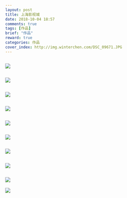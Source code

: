 ```yaml
---
layout: post
title: 上海影视城
date: 2018-10-04 18:57
comments: true
tags: [作品]
brief: "作品"
reward: true
categories: 作品
cover_index: http://img.winterchen.com/DSC_09671.JPG
---
```


![](http://img.winterchen.com/DSC_0967.JPG)
---

![](http://img.winterchen.com/DSC_0996.JPG)
---

![](http://img.winterchen.com/DSC_1005.JPG)
---

![](http://img.winterchen.com/DSC_1012.JPG)
---

![](http://img.winterchen.com/DSC_1013.JPG)
---

![](http://img.winterchen.com/DSC_1037.JPG)
---

![](http://img.winterchen.com/DSC_1042.JPG)
---

![](http://img.winterchen.com/DSC_1043.JPG)
---

![](http://img.winterchen.com/DSC_1046.JPG)
---

![](http://img.winterchen.com/DSC_1044.JPG)
